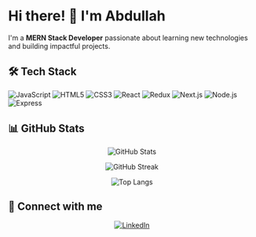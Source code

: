 # Hi there! 👋 I'm Abdullah

I'm a **MERN Stack Developer** passionate about learning new technologies and building impactful projects.

## 🛠 Tech Stack

![JavaScript](https://img.shields.io/badge/JavaScript-F7DF1E?style=for-the-badge&logo=javascript&logoColor=black)
![HTML5](https://img.shields.io/badge/HTML5-E34F26?style=for-the-badge&logo=html5&logoColor=white)
![CSS3](https://img.shields.io/badge/CSS3-1572B6?style=for-the-badge&logo=css3&logoColor=white)
![React](https://img.shields.io/badge/React-61DAFB?style=for-the-badge&logo=react&logoColor=black)
![Redux](https://img.shields.io/badge/Redux-764ABC?style=for-the-badge&logo=redux&logoColor=white)
![Next.js](https://img.shields.io/badge/Next.js-000000?style=for-the-badge&logo=nextdotjs&logoColor=white)
![Node.js](https://img.shields.io/badge/Node.js-339933?style=for-the-badge&logo=nodedotjs&logoColor=white)
![Express](https://img.shields.io/badge/Express-000000?style=for-the-badge&logo=express&logoColor=white)

## 📊 GitHub Stats

<div align="center">
  
  ![GitHub Stats](https://github-readme-stats.vercel.app/api?username=Abdullah7498&show_icons=true&theme=radical&hide=contribs,prs)
  
  ![GitHub Streak](https://github-readme-streak-stats.herokuapp.com/?user=Abdullah7498&theme=radical)
  
  ![Top Langs](https://github-readme-stats.vercel.app/api/top-langs/?username=Abdullah7498&langs_count=5&theme=radical&layout=compact&custom_title=Top%20Languages%20(Frontend%20&%20Backend))
  
</div>

## 🔗 Connect with me

<div align="center">

[![LinkedIn](https://img.shields.io/badge/LinkedIn-0077B5?style=for-the-badge&logo=linkedin&logoColor=white)](https://www.linkedin.com/in/abdullah-tanveer-772956309)

</div>

